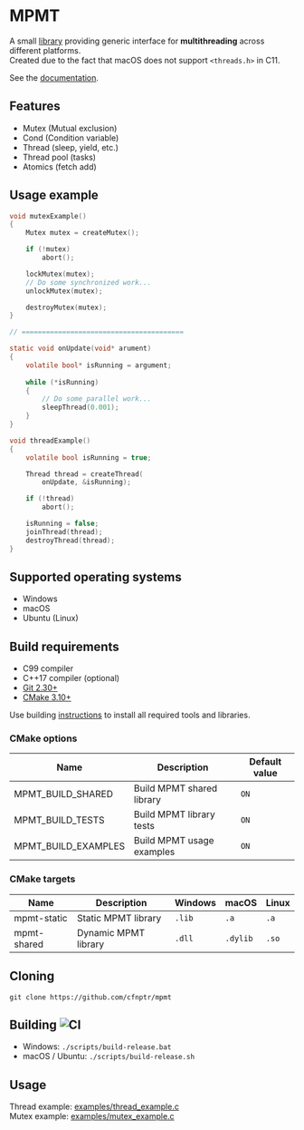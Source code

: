 # MPMT  

A small [library](https://github.com/cfnptr/mpmt) providing generic interface for **multithreading** across different platforms.<br/>
Created due to the fact that macOS does not support `<threads.h>` in C11.

See the [documentation](https://cfnptr.github.io/mpmt).

## Features

* Mutex (Mutual exclusion)
* Cond (Condition variable)
* Thread (sleep, yield, etc.)
* Thread pool (tasks)
* Atomics (fetch add)

## Usage example

```c
void mutexExample()
{
    Mutex mutex = createMutex();

    if (!mutex)
        abort();

    lockMutex(mutex);
    // Do some synchronized work...
    unlockMutex(mutex);

    destroyMutex(mutex);
}

// ========================================

static void onUpdate(void* arument)
{
    volatile bool* isRunning = argument;
    
    while (*isRunning)
    {
        // Do some parallel work...
        sleepThread(0.001);
    }
}

void threadExample()
{
    volatile bool isRunning = true;

    Thread thread = createThread(
        onUpdate, &isRunning);

    if (!thread)
        abort();

    isRunning = false;
    joinThread(thread);
    destroyThread(thread);
}
```

## Supported operating systems

* Windows
* macOS
* Ubuntu (Linux)

## Build requirements

* C99 compiler
* C++17 compiler (optional)
* [Git 2.30+](https://git-scm.com/)
* [CMake 3.10+](https://cmake.org/)

Use building [instructions](BUILDING.md) to install all required tools and libraries.

### CMake options

| Name                | Description               | Default value |
|---------------------|---------------------------|---------------|
| MPMT_BUILD_SHARED   | Build MPMT shared library | `ON`          |
| MPMT_BUILD_TESTS    | Build MPMT library tests  | `ON`          |
| MPMT_BUILD_EXAMPLES | Build MPMT usage examples | `ON`          |

### CMake targets

| Name        | Description          | Windows | macOS    | Linux |
|-------------|----------------------|---------|----------|-------|
| mpmt-static | Static MPMT library  | `.lib`  | `.a`     | `.a`  |
| mpmt-shared | Dynamic MPMT library | `.dll`  | `.dylib` | `.so` |

## Cloning

```
git clone https://github.com/cfnptr/mpmt
```

## Building ![CI](https://github.com/cfnptr/mpmt/actions/workflows/cmake.yml/badge.svg)

* Windows: ```./scripts/build-release.bat```
* macOS / Ubuntu: ```./scripts/build-release.sh```

## Usage

Thread example: [examples/thread_example.c](examples/thread_example.c)<br/>
Mutex example: [examples/mutex_example.c](examples/mutex_example.c)